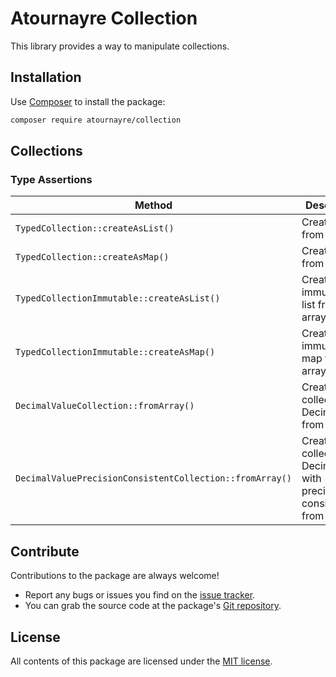 Atournayre Collection
================

This library provides a way to manipulate collections.

Installation
------------

Use [Composer] to install the package:

```bash
composer require atournayre/collection
```

Collections
----------

### Type Assertions

 Method                                                   | Description                                                                 
----------------------------------------------------------|-----------------------------------------------------------------------------
 `TypedCollection::createAsList()`                        | Create a list from an array                                                 
 `TypedCollection::createAsMap()`                         | Create a map from an array                                                  
 `TypedCollectionImmutable::createAsList()`               | Create an immutable list from an array                                      
 `TypedCollectionImmutable::createAsMap()`                | Create an immutable map from an array                                       
 `DecimalValueCollection::fromArray()`                    | Create a collection of DecimalValue from an array                           
 `DecimalValuePrecisionConsistentCollection::fromArray()` | Create a collection of DecimalValue with precision consistent from an array 

Contribute
----------

Contributions to the package are always welcome!

* Report any bugs or issues you find on the [issue tracker].
* You can grab the source code at the package's [Git repository].

License
-------

All contents of this package are licensed under the [MIT license].

[Composer]: https://getcomposer.org

[The Community Contributors]: https://github.com/atournayre/collection/graphs/contributors

[issue tracker]: https://github.com/atournayre/collection/issues

[Git repository]: https://github.com/atournayre/collection

[MIT license]: LICENSE

[webmozart/assert]: https://github.com/webmozart/assert
